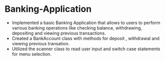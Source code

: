 # Banking-Application

- Implemented a basic Banking Application that allows to users to perform various banking operations like checking balance, withdrawing, depositing and viewing previous transactions.
- Created a BankAccount class with methods for deposit , withdrawal and viewing previous transation. 
- Utilized the scanner class to read user input and switch case statements for menu selection.
